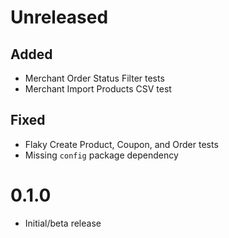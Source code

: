 # Unreleased

## Added
- Merchant Order Status Filter tests
- Merchant Import Products CSV test

## Fixed

- Flaky Create Product, Coupon, and Order tests
- Missing `config` package dependency

# 0.1.0

- Initial/beta release
